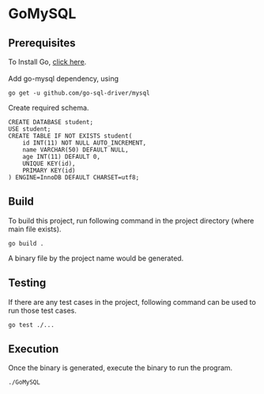 # GoMySQL

## Prerequisites
To Install Go, <a href="https://golang.org/doc/install">click here</a>.<br/><br/>
Add go-mysql dependency, using 
```
go get -u github.com/go-sql-driver/mysql
```
Create required schema.<br/>
```
CREATE DATABASE student;
USE student;
CREATE TABLE IF NOT EXISTS student(
    id INT(11) NOT NULL AUTO_INCREMENT, 
    name VARCHAR(50) DEFAULT NULL,
    age INT(11) DEFAULT 0,
    UNIQUE KEY(id),
    PRIMARY KEY(id)
) ENGINE=InnoDB DEFAULT CHARSET=utf8;
```

## Build
To build this project, run following command in the project directory (where main file exists).<br/>

`go build .`<br/>

A binary file by the project name would be generated.
 
 ## Testing
 
If there are any test cases in the project, following command can be used to run those test cases.<br/>

`go test ./...`<br/>

## Execution

Once the binary is generated, execute the binary to run the program.<br/>

`./GoMySQL`<br/>

